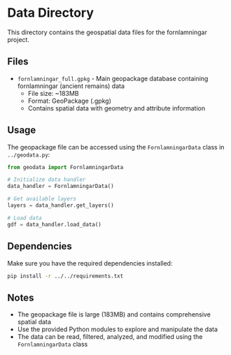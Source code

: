 # Data Directory

This directory contains the geospatial data files for the fornlamningar project.

## Files

- `fornlamningar_full.gpkg` - Main geopackage database containing fornlamningar (ancient remains) data
  - File size: ~183MB
  - Format: GeoPackage (.gpkg)
  - Contains spatial data with geometry and attribute information

## Usage

The geopackage file can be accessed using the `FornlamningarData` class in `../geodata.py`:

```python
from geodata import FornlamningarData

# Initialize data handler
data_handler = FornlamningarData()

# Get available layers
layers = data_handler.get_layers()

# Load data
gdf = data_handler.load_data()
```

## Dependencies

Make sure you have the required dependencies installed:
```bash
pip install -r ../../requirements.txt
```

## Notes

- The geopackage file is large (183MB) and contains comprehensive spatial data
- Use the provided Python modules to explore and manipulate the data
- The data can be read, filtered, analyzed, and modified using the `FornlamningarData` class
